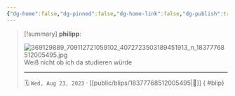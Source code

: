 ```yaml
---
{"dg-home":false,"dg-pinned":false,"dg-home-link":false,"dg-publish":true,"type":"blip","disabled rules":["yaml-title","yaml-title-alias","file-name-heading"],"title":"philipp on instagram @ 2023-08-23","created-date":"2023-08-23T20:00:00","updated-date":"2025-05-02T17:43:08","dg-path":"blips/18377768512005495.md","permalink":"/blips/18377768512005495/","dgPassFrontmatter":true}
---
```


> [!summary] **philipp**:
>
> ![369129889_709112721059102_4072723503189451913_n_18377768512005495.jpg](/img/user/attachments/369129889_709112721059102_4072723503189451913_n_18377768512005495.jpg)
> Weiß nicht ob ich da studieren würde
> - - -
>
> 🗓️ `Wed, Aug 23, 2023` · [[public/blips/18377768512005495\|🔗]]
{ #blip}

